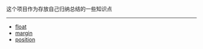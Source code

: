 这个项目作为存放自己归纳总结的一些知识点
<hr />

* [float](https://github.com/Supertraveler-Lee/Summary/blob/master/float.md)
* [margin](https://github.com/Supertraveler-Lee/Summary/blob/master/Margin.md)
* [position](https://github.com/Supertraveler-Lee/Summary/blob/master/position.md)